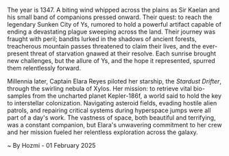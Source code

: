 
The year is 1347.  A biting wind whipped across the plains as Sir Kaelan and his small band of companions pressed onward. Their quest: to reach the legendary Sunken City of Ys, rumored to hold a powerful artifact capable of ending a devastating plague sweeping across the land.  Their journey was fraught with peril; bandits lurked in the shadows of ancient forests, treacherous mountain passes threatened to claim their lives, and the ever-present threat of starvation gnawed at their resolve. Each sunrise brought new challenges, but the allure of Ys, and the hope it represented, spurred them relentlessly forward.


Millennia later, Captain Elara Reyes piloted her starship, the *Stardust Drifter*, through the swirling nebula of Xylos.  Her mission: to retrieve vital bio-samples from the uncharted planet Kepler-186f, a world said to hold the key to interstellar colonization. Navigating asteroid fields, evading hostile alien patrols, and repairing critical systems during hyperspace jumps were all part of a day's work. The vastness of space, both beautiful and terrifying, was a constant companion, but Elara's unwavering commitment to her crew and her mission fueled her relentless exploration across the galaxy.

~ By Hozmi - 01 February 2025
